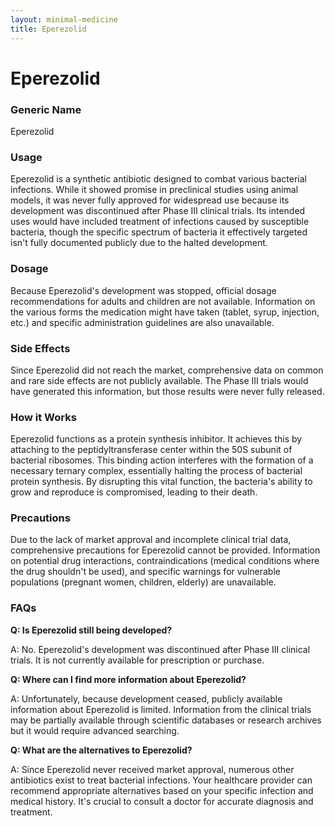 ```yaml
---
layout: minimal-medicine
title: Eperezolid
---
```


# Eperezolid
### Generic Name
Eperezolid

### Usage
Eperezolid is a synthetic antibiotic designed to combat various bacterial infections.  While it showed promise in preclinical studies using animal models,  it was never fully approved for widespread use because its development was discontinued after Phase III clinical trials.  Its intended uses would have included treatment of infections caused by susceptible bacteria, though the specific spectrum of bacteria it effectively targeted isn't fully documented publicly due to the halted development.

### Dosage
Because Eperezolid's development was stopped, official dosage recommendations for adults and children are not available.  Information on the various forms the medication might have taken (tablet, syrup, injection, etc.) and specific administration guidelines are also unavailable.


### Side Effects
Since Eperezolid did not reach the market, comprehensive data on common and rare side effects are not publicly available.  The Phase III trials would have generated this information, but those results were never fully released.

### How it Works
Eperezolid functions as a protein synthesis inhibitor. It achieves this by attaching to the peptidyltransferase center within the 50S subunit of bacterial ribosomes.  This binding action interferes with the formation of a necessary ternary complex, essentially halting the process of bacterial protein synthesis. By disrupting this vital function, the bacteria's ability to grow and reproduce is compromised, leading to their death.

### Precautions
Due to the lack of market approval and incomplete clinical trial data, comprehensive precautions for Eperezolid cannot be provided.  Information on potential drug interactions, contraindications (medical conditions where the drug shouldn't be used), and specific warnings for vulnerable populations (pregnant women, children, elderly) are unavailable.

### FAQs

**Q: Is Eperezolid still being developed?**

A: No. Eperezolid's development was discontinued after Phase III clinical trials. It is not currently available for prescription or purchase.

**Q: Where can I find more information about Eperezolid?**

A:  Unfortunately, because development ceased, publicly available information about Eperezolid is limited.  Information from the clinical trials may be partially available through scientific databases or research archives but it would require advanced searching.

**Q: What are the alternatives to Eperezolid?**

A:  Since Eperezolid never received market approval, numerous other antibiotics exist to treat bacterial infections. Your healthcare provider can recommend appropriate alternatives based on your specific infection and medical history.  It's crucial to consult a doctor for accurate diagnosis and treatment.

